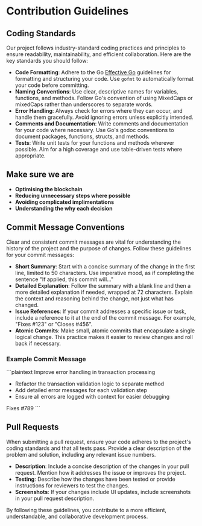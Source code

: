 # Contribution Guidelines

## Coding Standards

Our project follows industry-standard coding practices and principles to ensure readability, maintainability, and efficient collaboration. Here are the key standards you should follow:

- **Code Formatting**: Adhere to the Go [Effective Go](https://golang.org/doc/effective_go) guidelines for formatting and structuring your code. Use `gofmt` to automatically format your code before committing.
- **Naming Conventions**: Use clear, descriptive names for variables, functions, and methods. Follow Go's convention of using MixedCaps or mixedCaps rather than underscores to separate words.
- **Error Handling**: Always check for errors where they can occur, and handle them gracefully. Avoid ignoring errors unless explicitly intended.
- **Comments and Documentation**: Write comments and documentation for your code where necessary. Use Go's godoc conventions to document packages, functions, structs, and methods.
- **Tests**: Write unit tests for your functions and methods wherever possible. Aim for a high coverage and use table-driven tests where appropriate.

## Make sure we are

- **Optimising the blockchain**
- **Reducing unnecessary steps where possible**
- **Avoiding complicated implimentations**
- **Understanding the why each decision**


## Commit Message Conventions

Clear and consistent commit messages are vital for understanding the history of the project and the purpose of changes. Follow these guidelines for your commit messages:

- **Short Summary**: Start with a concise summary of the change in the first line, limited to 50 characters. Use imperative mood, as if completing the sentence "If applied, this commit will..."
- **Detailed Explanation**: Follow the summary with a blank line and then a more detailed explanation if needed, wrapped at 72 characters. Explain the context and reasoning behind the change, not just what has changed.
- **Issue References**: If your commit addresses a specific issue or task, include a reference to it at the end of the commit message. For example, "Fixes #123" or "Closes #456".
- **Atomic Commits**: Make small, atomic commits that encapsulate a single logical change. This practice makes it easier to review changes and roll back if necessary.

### Example Commit Message

\```plaintext
Improve error handling in transaction processing

- Refactor the transaction validation logic to separate method
- Add detailed error messages for each validation step
- Ensure all errors are logged with context for easier debugging

Fixes #789
\```

## Pull Requests

When submitting a pull request, ensure your code adheres to the project's coding standards and that all tests pass. Provide a clear description of the problem and solution, including any relevant issue numbers.

- **Description**: Include a concise description of the changes in your pull request. Mention how it addresses the issue or improves the project.
- **Testing**: Describe how the changes have been tested or provide instructions for reviewers to test the changes.
- **Screenshots**: If your changes include UI updates, include screenshots in your pull request description.

By following these guidelines, you contribute to a more efficient, understandable, and collaborative development process.
